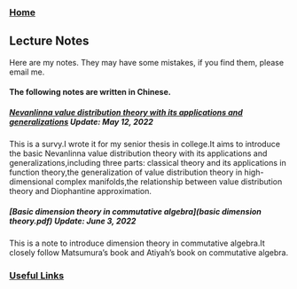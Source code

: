 ### [Home](https://artinkevin.github.io/homepage/)
## Lecture Notes
Here are my notes. They may have some mistakes, if you find them, please email me.

#### The following notes are written in Chinese.
##### **[Nevanlinna value distribution theory with its applications and generalizations](毕业论文1.pdf)** _Update: May 12, 2022_
This is a survy.I wrote it for my senior thesis in college.It aims to introduce the basic Nevanlinna value distribution theory with its applications and generalizations,including three parts: classical theory and its applications in function theory,the generalization of value distribution theory in high-dimensional complex manifolds,the relationship between value distribution theory and Diophantine approximation.
##### **[Basic dimension theory in commutative algebra](basic dimension theory.pdf)** _Update: June 3, 2022_
This is a note to introduce dimension theory in commutative algebra.It closely follow Matsumura’s book and Atiyah’s book on commutative algebra.

### [Useful Links]( https://artinkevin.github.io/Links/)

